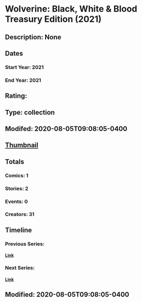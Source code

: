 # Wolverine: Black, White & Blood Treasury Edition  (2021)
## Description: None
## Dates
### Start Year: 2021
### End Year: 2021
## Rating: 
## Type: collection
## Modifed: 2020-08-05T09:08:05-0400
## [Thumbnail](http://i.annihil.us/u/prod/marvel/i/mg/b/40/image_not_available.jpg)
## Totals
### Comics: 1
### Stories: 2
### Events: 0
### Creators: 31
## Timeline
### Previous Series: 
#### [Link]()
### Next Series: 
#### [Link]()
## Modified: 2020-08-05T09:08:05-0400